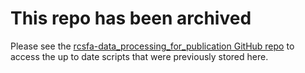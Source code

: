 # This repo has been archived
Please see the [rcsfa-data_processing_for_publication GitHub repo](https://github.com/river-corridors-sfa/rcsfa-data_processing_for_publication/tree/main) to access the up to date scripts that were previously stored here.
